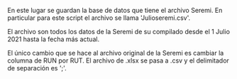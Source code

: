 En este lugar se guardan la base de datos que tiene el archivo Seremi.
En particular para este script el archivo se llama 'Julioseremi.csv'.

El archivo son todos los datos de la Seremi de su compilado desde el 1 Julio 2021
hasta la fecha más actual.

El único cambio que se hace al archivo original de la Seremi es 
cambiar la columna de RUN por RUT. El archivo de .xlsx se pasa a .csv
y el delimitador de separación es ';'.

